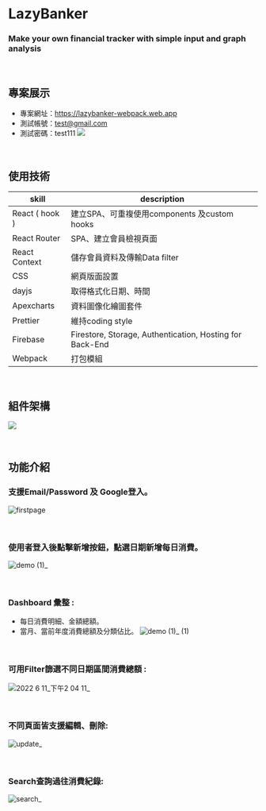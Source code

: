 # LazyBanker   
### Make your own financial tracker with simple input and graph analysis

<br/>

## 專案展示
- 專案網址：https://lazybanker-webpack.web.app
- 測試帳號：test@gmail.com
- 測試密碼：test111
![](https://i.imgur.com/JDqOzik.png)

<br/>

## 使用技術

| skill                     | description                                                                                                                         |
| ------------------------- | ------------------------------------------------------------------------------------------------------------------------------------| 
| React ( hook )            | 建立SPA、可重複使用components 及custom hooks                                                                                          |
| React Router              | SPA、建立會員檢視頁面                                                                                                                 |
| React Context             | 儲存會員資料及傳輸Data filter                                                                                                         |       
| CSS                       | 網頁版面設置                                                                                                                         |
| dayjs                     | 取得格式化日期、時間                                                                                                                  |
| Apexcharts                | 資料圖像化繪圖套件                                                                                                                    |
| Prettier                  | 維持coding style                                                                                                                     |
| Firebase                  | Firestore, Storage, Authentication, Hosting for Back-End                                                                             |
| Webpack                   | 打包模組                                                                                                                              |  

<br/>

## 組件架構
![](https://i.imgur.com/rjQaY4O.png)

<br/>

## 功能介紹

### 支援Email/Password 及 Google登入。
![firstpage](https://user-images.githubusercontent.com/94062367/173176235-4c9603e6-7835-4462-ac85-4af3ac82b8a1.png)

<br/>

### 使用者登入後點擊新增按鈕，點選日期新增每日消費。
![demo (1)_](https://user-images.githubusercontent.com/94062367/173174992-2f86b248-d303-4488-89f2-b891c9f1e9c0.gif)

<br/>

### Dashboard 彙整 : 
  * 每日消費明細、金額總額。
  * 當月、當前年度消費總額及分類佔比。
![demo (1)_ (1)](https://user-images.githubusercontent.com/94062367/173175131-3da44568-0429-445b-a1b3-22e888e24748.gif)

<br/>

### 可用Filter篩選不同日期區間消費總額 :
![2022 6 11_下午2 04 11_](https://user-images.githubusercontent.com/94062367/173175967-dad87d46-84b8-4e92-b458-af7dbf78c7d5.gif)

<br/>

### 不同頁面皆支援編輯、刪除:
![update_](https://user-images.githubusercontent.com/94062367/173175802-4f60655a-f618-4558-a2bb-11549b2d7b4c.gif)

<br/>

### Search查詢過往消費紀錄:
![search_](https://user-images.githubusercontent.com/94062367/173176003-4a860845-9e67-4e8a-af2e-18b378b0dd70.gif)

<br/>
